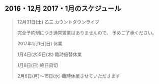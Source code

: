 ## 2016・12月 2017・1月のスケジュール
>
>
>
>
>
>
>
>
>
>
>
>
>
>
>
>
>
>
>
>
> 
>  
>
> 12月31日(土)
>  乙三.カウントダウンライブ
>
>
>
>
> 完全予約制につき通常営業はありませんので、
> 予めご了承ください。
>
>
>
>
> 2017年1月1日(日)
> 休業
>
>
>
>
>
>
>
>
> 1月4日(水)5日(木)
> 臨時振替休業
>
>
>
>
> 1月8日(日)
> 終日貸切
>
>
>
>
> 2月6日(月)〜15日(水)
> 臨時休業させていただきます
>
>
>
